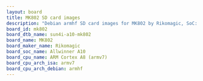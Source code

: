 ```yaml
---
layout: board
title: MK802 SD card images
description: "Debian armhf SD card images for MK802 by Rikomagic, SoC: Allwinner A10, CPU ISA: armv7"
board_id: mk802
board_dtb_name: sun4i-a10-mk802
board_name: MK802
board_maker_name: Rikomagic
board_soc_name: Allwinner A10
board_cpu_name: ARM Cortex A8 (armv7)
board_cpu_arch_isa: armv7
board_cpu_arch_debian: armhf
---
```


